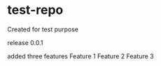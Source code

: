 test-repo
=========

Created for test purpose

release 0.0.1

added three features
Feature 1
Feature 2
Feature 3